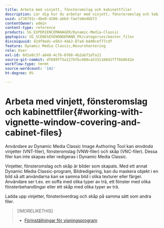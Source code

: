 ```yaml
---
title: Arbeta med vinjett, fönsteromslag och kabinettfiler
description: Lär dig hur du arbetar med vinjett, fönsteromslag och kabinettfiler.
uuid: a738791c-4be0-4286-abbd-fae7a0e4bb73
contentOwner: admin
content-type: reference
products: SG_EXPERIENCEMANAGER/Dynamic-Media-Classic
geptopics: SG_SCENESEVENONDEMAND_PK/categories/master_files
discoiquuid: 42df9adc-e563-4de2-87a4-bd40cef77cdf
feature: Dynamic Media Classic,Resurshantering
role: User
exl-id: 8d1e0c37-a648-4c7b-8f68-4b2ab71dfa11
source-git-commit: df689ff5a127bfbc400ca5331168d1ff7bb0b42e
workflow-type: tm+mt
source-wordcount: '141'
ht-degree: 0%

---
```


# Arbeta med vinjett, fönsteromslag och kabinettfiler{#working-with-vignette-window-covering-and-cabinet-files}

Användare av Dynamic Media Classic Image Authoring Tool kan *använda* vinjetter (VNT-filer), fönsteromslag (VNW-filer) och skåp (VNC-filer). Dessa filer kan inte skapas eller redigeras i Dynamic Media Classic.

Vinjetter, fönsteromslag och skåp är bilder som skapats. Med ett annat Dynamic Media Classic-program, Bildredigering, kan du maskera objekt i en bild så att användarna kan se samma bild i olika texturer eller färger. Användare ser t.ex. en soffa med olika typer av trä, ett fönster med olika fönsterbehandlingar eller ett skåp med olika typer av trä.

Ladda upp vinjetter, fönsteröverdrag och skåp på samma sätt som andra filer.

>[!MORELIKETHIS]
>
>* [Förinställningar för visningsprogram](application-setup.md#viewer_presets)


